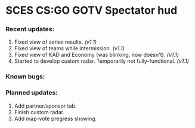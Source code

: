 # SCES CS:GO GOTV Spectator hud

### Recent updates:
1. Fixed view of series results. _(v1.1)_
2. Fixed view of teams while intermission. _(v1.1)_
3. Fixed view of KAD and Economy (was blinking, now doesn't). _(v1.1)_
4. Started to develop custom radar. Temporarily not fully-functional. _(v1.1)_

### Known bugs:

### Planned updates:
1. Add partner/sponsor tab.
2. Finish custom radar.
3. Add map-vote pregress showing.

